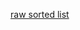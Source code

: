 [raw sorted list](https://raw.githubusercontent.com/NighttimeDriver50000/vidya-mitra-playlists/master/vidya-mitra-playlists.md)
